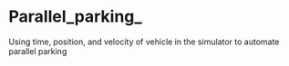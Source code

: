 # Parallel_parking_
Using time, position, and velocity of vehicle in the simulator to automate parallel parking
